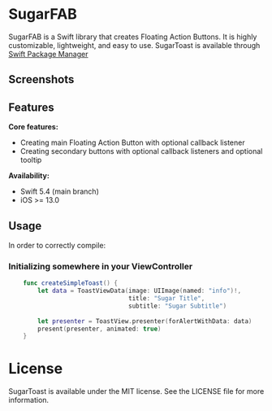 SugarFAB
=============

SugarFAB is a Swift library that creates Floating Action Buttons. It is highly customizable, lightweight, and easy to use.
SugarToast is available through [Swift Package Manager](https://www.swift.org/package-manager/)

Screenshots
---------

Features
---------

**Core features:**
 - Creating main Floating Action Button with optional callback listener
 - Creating secondary buttons with optional callback listeners and optional tooltip

**Availability:**
 - Swift 5.4 (main branch)
 - iOS >= 13.0

## Usage

In order to correctly compile:

### Initializing somewhere in your ViewController
```swift
    func createSimpleToast() {
        let data = ToastViewData(image: UIImage(named: "info")!,
                                 title: "Sugar Title",
                                 subtitle: "Sugar Subtitle")
                    
        let presenter = ToastView.presenter(forAlertWithData: data)
        present(presenter, animated: true)
    }
```

# License
SugarToast is available under the MIT license. See the LICENSE file for more information.
